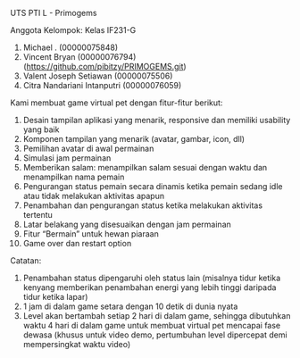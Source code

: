 UTS PTI L - Primogems

Anggota Kelompok:
Kelas IF231-G
1. Michael . (00000075848)
2. Vincent Bryan (00000076794) (https://github.com/pibitzy/PRIMOGEMS.git)
3. Valent Joseph Setiawan (00000075506)
4. Citra Nandariani Intanputri (00000076059)

Kami membuat game virtual pet dengan fitur-fitur berikut:
1. Desain tampilan aplikasi yang menarik, responsive dan memiliki usability yang baik
2. Komponen tampilan yang menarik (avatar, gambar, icon, dll)
3. Pemilihan avatar di awal permainan
4. Simulasi jam permainan
5. Memberikan salam: menampilkan salam sesuai dengan waktu dan menampilkan nama pemain
6. Pengurangan status pemain secara dinamis ketika pemain sedang idle atau tidak melakukan aktivitas apapun
7. Penambahan dan pengurangan status ketika melakukan aktivitas tertentu
8. Latar belakang yang disesuaikan dengan jam permainan
9. Fitur “Bermain” untuk hewan piaraan
10. Game over dan restart option

Catatan:
1. Penambahan status dipengaruhi oleh status lain (misalnya tidur ketika kenyang memberikan penambahan energi yang lebih tinggi daripada tidur ketika lapar)
2. 1 jam di dalam game setara dengan 10 detik di dunia nyata
3. Level akan bertambah setiap 2 hari di dalam game, sehingga dibutuhkan waktu 4 hari di dalam game untuk membuat virtual pet mencapai fase dewasa (khusus untuk video demo, pertumbuhan level dipercepat demi mempersingkat waktu video)
